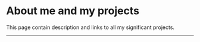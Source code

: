 # About me and my projects

This page contain description and links to all my significant projects.

---


